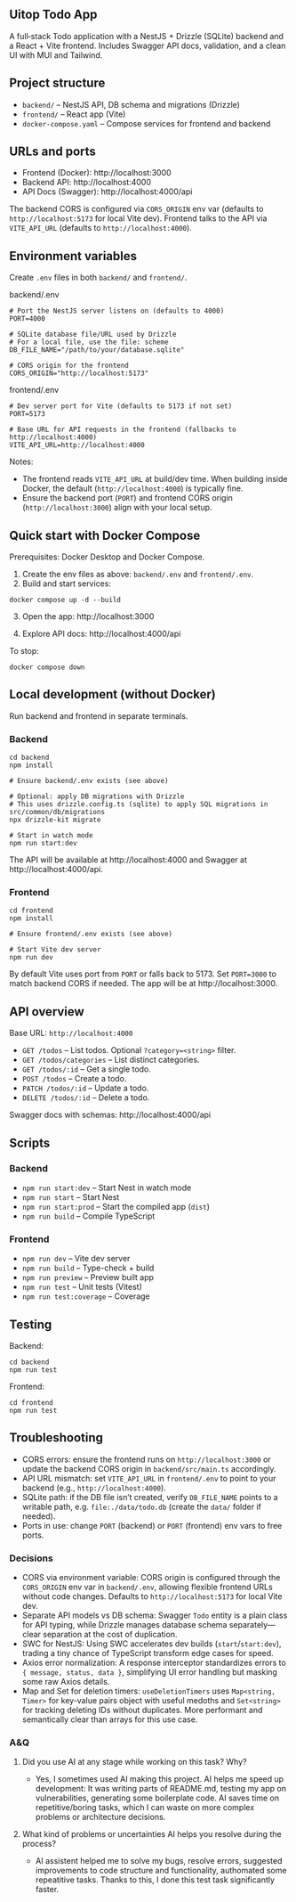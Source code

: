 ## Uitop Todo App

A full‑stack Todo application with a NestJS + Drizzle (SQLite) backend and a React + Vite frontend. Includes Swagger API docs, validation, and a clean UI with MUI and Tailwind.

## Project structure

- `backend/` – NestJS API, DB schema and migrations (Drizzle)
- `frontend/` – React app (Vite)
- `docker-compose.yaml` – Compose services for frontend and backend

## URLs and ports

- Frontend (Docker): http://localhost:3000
- Backend API: http://localhost:4000
- API Docs (Swagger): http://localhost:4000/api

The backend CORS is configured via `CORS_ORIGIN` env var (defaults to `http://localhost:5173` for local Vite dev). Frontend talks to the API via `VITE_API_URL` (defaults to `http://localhost:4000`).

## Environment variables

Create `.env` files in both `backend/` and `frontend/`.

backend/.env

```
# Port the NestJS server listens on (defaults to 4000)
PORT=4000

# SQLite database file/URL used by Drizzle
# For a local file, use the file: scheme
DB_FILE_NAME="/path/to/your/database.sqlite"

# CORS origin for the frontend
CORS_ORIGIN="http://localhost:5173"
```

frontend/.env

```
# Dev server port for Vite (defaults to 5173 if not set)
PORT=5173

# Base URL for API requests in the frontend (fallbacks to http://localhost:4000)
VITE_API_URL=http://localhost:4000
```

Notes:

- The frontend reads `VITE_API_URL` at build/dev time. When building inside Docker, the default (`http://localhost:4000`) is typically fine.
- Ensure the backend port (`PORT`) and frontend CORS origin (`http://localhost:3000`) align with your local setup.

## Quick start with Docker Compose

Prerequisites: Docker Desktop and Docker Compose.

1. Create the env files as above: `backend/.env` and `frontend/.env`.
2. Build and start services:

```
docker compose up -d --build
```

3. Open the app: http://localhost:3000

4. Explore API docs: http://localhost:4000/api

To stop:

```
docker compose down
```

## Local development (without Docker)

Run backend and frontend in separate terminals.

### Backend

```
cd backend
npm install

# Ensure backend/.env exists (see above)

# Optional: apply DB migrations with Drizzle
# This uses drizzle.config.ts (sqlite) to apply SQL migrations in src/common/db/migrations
npx drizzle-kit migrate

# Start in watch mode
npm run start:dev
```

The API will be available at http://localhost:4000 and Swagger at http://localhost:4000/api.

### Frontend

```
cd frontend
npm install

# Ensure frontend/.env exists (see above)

# Start Vite dev server
npm run dev
```

By default Vite uses port from `PORT` or falls back to 5173. Set `PORT=3000` to match backend CORS if needed. The app will be at http://localhost:3000.

## API overview

Base URL: `http://localhost:4000`

- `GET /todos` – List todos. Optional `?category=<string>` filter.
- `GET /todos/categories` – List distinct categories.
- `GET /todos/:id` – Get a single todo.
- `POST /todos` – Create a todo.
- `PATCH /todos/:id` – Update a todo.
- `DELETE /todos/:id` – Delete a todo.

Swagger docs with schemas: http://localhost:4000/api

## Scripts

### Backend

- `npm run start:dev` – Start Nest in watch mode
- `npm run start` – Start Nest
- `npm run start:prod` – Start the compiled app (`dist`)
- `npm run build` – Compile TypeScript

### Frontend

- `npm run dev` – Vite dev server
- `npm run build` – Type-check + build
- `npm run preview` – Preview built app
- `npm run test` – Unit tests (Vitest)
- `npm run test:coverage` – Coverage

## Testing

Backend:

```
cd backend
npm run test
```

Frontend:

```
cd frontend
npm run test
```

## Troubleshooting

- CORS errors: ensure the frontend runs on `http://localhost:3000` or update the backend CORS origin in `backend/src/main.ts` accordingly.
- API URL mismatch: set `VITE_API_URL` in `frontend/.env` to point to your backend (e.g., `http://localhost:4000`).
- SQLite path: if the DB file isn’t created, verify `DB_FILE_NAME` points to a writable path, e.g. `file:./data/todo.db` (create the `data/` folder if needed).
- Ports in use: change `PORT` (backend) or `PORT` (frontend) env vars to free ports.

### Decisions

- CORS via environment variable: CORS origin is configured through the `CORS_ORIGIN` env var in `backend/.env`, allowing flexible frontend URLs without code changes. Defaults to `http://localhost:5173` for local Vite dev.
- Separate API models vs DB schema: Swagger `Todo` entity is a plain class for API typing, while Drizzle manages database schema separately—clear separation at the cost of duplication.
- SWC for NestJS: Using SWC accelerates dev builds (`start`/`start:dev`), trading a tiny chance of TypeScript transform edge cases for speed.
- Axios error normalization: A response interceptor standardizes errors to `{ message, status, data }`, simplifying UI error handling but masking some raw Axios details.
- Map and Set for deletion timers: `useDeletionTimers` uses `Map<string, Timer>` for key-value pairs object with useful medoths and `Set<string>` for tracking deleting IDs without duplicates. More performant and semantically clear than arrays for this use case.

### A&Q

1. Did you use AI at any stage while working on this task? Why?

   - Yes, I sometimes used AI making this project. AI helps me speed up development: It was writing parts of README.md, testing my app on vulnerabilities, generating some boilerplate code. AI saves time on repetitive/boring tasks, which I can waste on more complex problems or architecture decisions.

2. What kind of problems or uncertainties AI helps you resolve during the process?
   - AI assistent helped me to solve my bugs, resolve errors, suggested improvements to code structure and functionality, authomated some repeatitive tasks. Thanks to this, I done this test task significantly faster.
